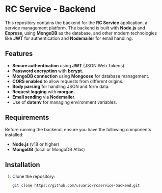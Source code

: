 # RC Service - Backend

This repository contains the backend for the **RC Service** application, a service management platform. The backend is built with **Node.js** and **Express**, using **MongoDB** as the database, and other modern technologies like **JWT** for authentication and **Nodemailer** for email handling.

## Features

- **Secure authentication** using **JWT** (JSON Web Tokens).
- **Password encryption** with **bcrypt**.
- **MongoDB connection** using **Mongoose** for database management.
- **CORS enabled** to allow requests from different origins.
- **Body parsing** for handling JSON and form data.
- **Request logging** with **morgan**.
- **Email sending** via **Nodemailer**.
- Use of **dotenv** for managing environment variables.

## Requirements

Before running the backend, ensure you have the following components installed:

- **Node.js** (v18 or higher)
- **MongoDB** (local or MongoDB Atlas)

## Installation

1. Clone the repository:
   ```bash
   git clone https://github.com/usuario/rcservice-backend.git
